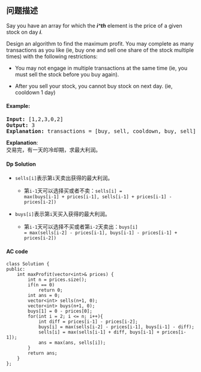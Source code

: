 ## 问题描述

Say you have an array for which the ***i^th*** element is the price of a given stock on day ***i***.</br>

Design an algorithm to find the maximum profit. You may complete as many transactions as you like (ie, buy one and sell one share of the stock multiple times) with the following restrictions:<br>

* You may not engage in multiple transactions at the same time (ie, you must sell the stock before you buy again).

* After you sell your stock, you cannot buy stock on next day. (ie, cooldown 1 day)


#### Example:<br>
<pre><strong>Input:</strong> [1,2,3,0,2]
<strong>Output: </strong>3 
<strong>Explanation:</strong> transactions = [buy, sell, cooldown, buy, sell]
</pre>
__Explanation__:<br>
交易完，有一天的冷却期，求最大利润。

#### Dp Solution

* <code>sells[i]</code>表示第<code>i</code>天卖出获得的最大利润。
  * 第<code>i-1</code>天可以选择买或者不卖：<code>sells[i] = max(buys[i-1] + prices[i-1], sells[i-1] + prices[i-1] - prices[i-2])</code>

* <code>buys[i]</code>表示第<code>i</code>天买入获得的最大利润。
  * 第<code>i-1</code>天可以选择不买或者第<code>i-2</code>天卖出：<code>buys[i] = max(sells[i-2] - prices[i-1], buys[i-1] - prices[i-1] + prices[i-2])</code>

#### AC code

```
class Solution {
public:
    int maxProfit(vector<int>& prices) {
        int n = prices.size();
        if(n == 0)
            return 0;
        int ans = 0;
        vector<int> sells(n+1, 0);
        vector<int> buys(n+1, 0);
        buys[1] = 0 - prices[0];
        for(int i = 2; i <= n; i++){
            int diff = prices[i-1] - prices[i-2];
            buys[i] = max(sells[i-2] - prices[i-1], buys[i-1] - diff);
            sells[i] = max(sells[i-1] + diff, buys[i-1] + prices[i-1]);
            ans = max(ans, sells[i]);
        }
        return ans;
    }
};
```